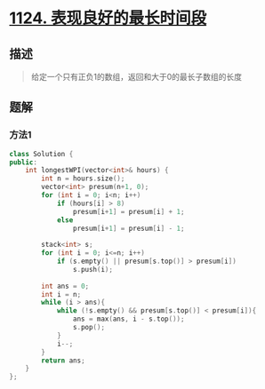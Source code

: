 # [1124. 表现良好的最长时间段](https://leetcode-cn.com/problems/longest-well-performing-interval/)

## 描述
> 给定一个只有正负1的数组，返回和大于0的最长子数组的长度

## 题解

### 方法1

```c++
class Solution {
public:
    int longestWPI(vector<int>& hours) {
        int n = hours.size();
        vector<int> presum(n+1, 0);
        for (int i = 0; i<n; i++)
            if (hours[i] > 8)
                presum[i+1] = presum[i] + 1;
            else
                presum[i+1] = presum[i] - 1;
        
        stack<int> s;
        for (int i = 0; i<=n; i++)
            if (s.empty() || presum[s.top()] > presum[i])
                s.push(i);
        
        int ans = 0;
        int i = n;
        while (i > ans){
            while (!s.empty() && presum[s.top()] < presum[i]){
                ans = max(ans, i - s.top());
                s.pop();
            }
            i--;
        }
        return ans;
    }
};
```


